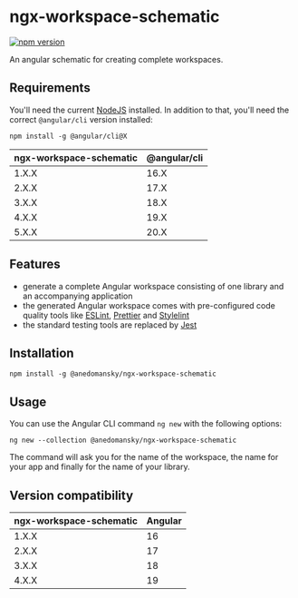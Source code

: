 # ngx-workspace-schematic

[![npm version](https://badge.fury.io/js/@anedomansky%2Fngx-workspace-schematic.svg)](https://badge.fury.io/js/@anedomansky%2Fngx-workspace-schematic)

An angular schematic for creating complete workspaces.

## Requirements

You'll need the current [NodeJS](https://nodejs.org/en) installed.
In addition to that, you'll need the correct `@angular/cli` version installed:

`npm install -g @angular/cli@X`

| ngx-workspace-schematic | @angular/cli |
| ----------------------- | ------- |
| 1.X.X                   | 16.X      |
| 2.X.X                   | 17.X      |
| 3.X.X                   | 18.X      |
| 4.X.X                   | 19.X      |
| 5.X.X                   | 20.X      |

## Features

- generate a complete Angular workspace consisting of one library and an accompanying application
- the generated Angular workspace comes with pre-configured code quality tools like [ESLint](https://eslint.org/), [Prettier](https://prettier.io/) and [Stylelint](https://stylelint.io/)
- the standard testing tools are replaced by [Jest](https://jestjs.io/)

## Installation

`npm install -g @anedomansky/ngx-workspace-schematic`

## Usage

You can use the Angular CLI command `ng new` with the following options:

`ng new --collection @anedomansky/ngx-workspace-schematic`

The command will ask you for the name of the workspace, the name for your app and finally for the name of your library.

## Version compatibility

| ngx-workspace-schematic | Angular |
| ----------------------- | ------- |
| 1.X.X                   | 16      |
| 2.X.X                   | 17      |
| 3.X.X                   | 18      |
| 4.X.X                   | 19      |
